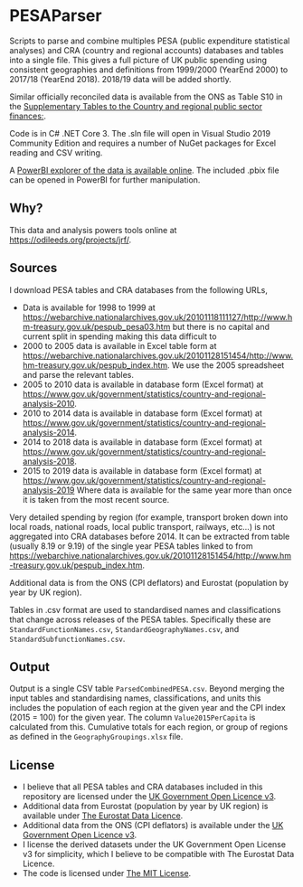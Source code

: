 # PESAParser
Scripts to parse and combine multiples PESA (public expenditure statistical analyses) and CRA (country and regional accounts) databases and tables into a single file. This gives a full picture of UK public spending using consistent geographies and definitions from 1999/2000 (YearEnd 2000) to 2017/18 (YearEnd 2018). 2018/19 data will be added shortly.

Similar officially reconciled data is available from the ONS as Table S10 in the [Supplementary Tables to the Country and regional public sector finances:](https://www.ons.gov.uk/economy/governmentpublicsectorandtaxes/publicsectorfinance/articles/countryandregionalpublicsectorfinances/financialyearending2018/relateddata).

Code is in C# .NET Core 3. The .sln file will open in Visual Studio 2019 Community Edition and requires a number of NuGet packages for Excel reading and CSV writing.

A [PowerBI explorer of the data is available online](https://app.powerbi.com/view?r=eyJrIjoiZThiNWE2ZDYtZDQ4Ny00YTU4LWExYjItM2JiZDlkNGUwMDBjIiwidCI6IjU3NjE4NTlmLWVlNjMtNDc0ZS04NzQ2LTRkZGNjMGQzZTllNSJ9). The included .pbix file can be opened in PowerBI for further manipulation.

## Why?
This data and analysis powers tools online at https://odileeds.org/projects/jrf/.

## Sources
I download PESA tables and CRA databases from the following URLs,
* Data is available for 1998 to 1999 at
https://webarchive.nationalarchives.gov.uk/20101118111127/http://www.hm-treasury.gov.uk/pespub_pesa03.htm but there is no capital and current split in spending making this data difficult to 
* 2000 to 2005 data is available in Excel table form at 
https://webarchive.nationalarchives.gov.uk/20101128151454/http://www.hm-treasury.gov.uk/pespub_index.htm. We use the 2005 spreadsheet and parse the relevant tables.
* 2005 to 2010 data is available in database form (Excel format) at https://www.gov.uk/government/statistics/country-and-regional-analysis-2010.
* 2010 to 2014 data is available in database form (Excel format) at
https://www.gov.uk/government/statistics/country-and-regional-analysis-2014.
* 2014 to 2018 data is available in database form (Excel format) at 
https://www.gov.uk/government/statistics/country-and-regional-analysis-2018.
* 2015 to 2019 data is available in database form (Excel format) at
https://www.gov.uk/government/statistics/country-and-regional-analysis-2019
Where data is available for the same year more than once it is taken from the most recent source.

Very detailed spending by region (for example, transport broken down into local roads, national roads, local public transport, railways, etc...) is not aggregated into CRA databases before 2014. It can be extracted from table (usually 8.19 or 9.19) of the single year PESA tables linked to from https://webarchive.nationalarchives.gov.uk/20101128151454/http://www.hm-treasury.gov.uk/pespub_index.htm.

Additional data is from the ONS (CPI deflators) and Eurostat (population by year by UK region).

Tables in .csv format are used to standardised names and classifications that change across releases of the PESA tables. Specifically these are `StandardFunctionNames.csv`, `StandardGeographyNames.csv`, and `StandardSubfunctionNames.csv`.

## Output
Output is a single CSV table `ParsedCombinedPESA.csv`. Beyond merging the input tables and standardising names, classifications, and units this includes the population of each region at the given year and the CPI index (2015 = 100) for the given year. The column `Value2015PerCapita` is calculated from this. Cumulative totals for each region, or group of regions as defined in the `GeographyGroupings.xlsx` file.

## License
* I believe that all PESA tables and CRA databases included in this repository are licensed under the [UK Government Open Licence v3](https://www.nationalarchives.gov.uk/doc/open-government-licence/version/3/).
* Additional data from Eurostat (population by year by UK region) is available under [The Eurostat Data Licence](https://ec.europa.eu/eurostat/about/policies/copyright).
* Additional data from the ONS (CPI deflators) is available under the [UK Government Open Licence v3](https://www.nationalarchives.gov.uk/doc/open-government-licence/version/3/).
* I license the derived datasets under the UK Government Open License v3 for simplicity, which I believe to be compatible with The Eurostat Data Licence.
* The code is licensed under [The MIT License](https://opensource.org/licenses/MIT).
